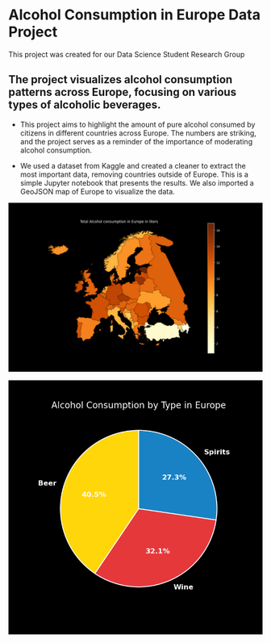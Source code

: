 # Alcohol Consumption in Europe Data Project
This project was created for our Data Science Student Research Group


## The project visualizes alcohol consumption patterns across Europe, focusing on various types of alcoholic beverages.

* This project aims to highlight the amount of pure alcohol consumed by citizens in different countries across Europe. The numbers are striking, and the project serves as a reminder of the importance of moderating alcohol consumption.

* We used a dataset from Kaggle and created a cleaner to extract the most important data, removing countries outside of Europe. This is a simple Jupyter notebook that presents the results. We also imported a GeoJSON map of Europe to visualize the data.




![img](./img/europe_alcohol_map.png)

![img](./img/kolo.png)
